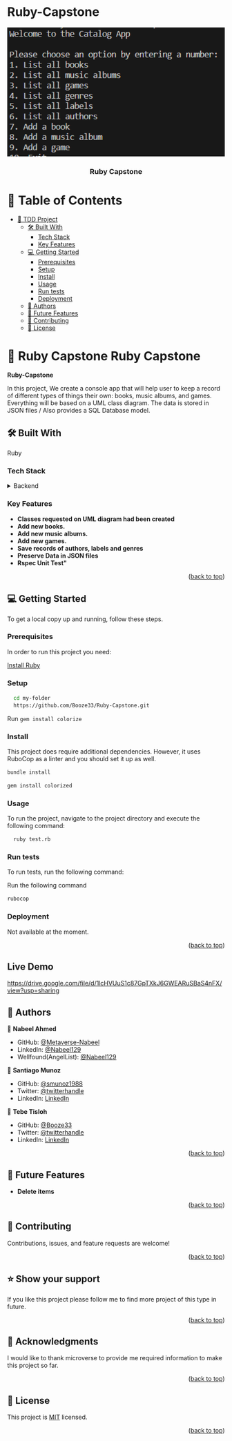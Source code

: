 # Ruby-Capstone

<a name="readme-top"></a>
<div align="center">
    <img src="./code.png" alt="logo" width="700"  height="auto" />
  <br/>
  <h3><b>Ruby Capstone</b></h3>
</div>

# 📗 Table of Contents

- [📖 TDD Project](#tdd-project)
  - [🛠 Built With ](#-built-with-)
    - [Tech Stack ](#tech-stack-)
    - [Key Features ](#key-features-)
  - [💻 Getting Started ](#-getting-started-)
    - [Prerequisites](#prerequisites)
    - [Setup](#setup)
    - [Install](#install)
    - [Usage](#usage)
    - [Run tests](#run-tests)
    - [Deployment](#deployment)
  - [👥 Authors ](#-authors-)
  - [🔭 Future Features ](#-future-features-)
  - [🤝 Contributing ](#-contributing-)
  - [📝 License ](#-license-)

# 📖 Ruby Capstone <a name="about-project">Ruby Capstone</a>

**Ruby-Capstone**

In this project, We create a console app that will help user to keep a record of different types of things their own: books, music albums, and games. Everything will be based on a UML class diagram. The data is stored in JSON files / Also provides a SQL Database model. 

## 🛠 Built With <a name="built-with"></a>
Ruby
### Tech Stack <a name="tech-stack"></a>

<details>
<summary>Backend</summary>
  <ul>
    <li><a href="https://www.ruby-lang.org/es/">Ruby</a></li>
  </ul>
</details>

### Key Features <a name="key-features"></a>

- **Classes requested on UML diagram had been created**
- **Add new books.**
- **Add new music albums.**
- **Add new games.**
- **Save records of authors, labels and genres**
- **Preserve Data in JSON files**
- **Rspec Unit Test"**

<p align="right">(<a href="#readme-top">back to top</a>)</p>


## 💻 Getting Started <a name="getting-started"></a>

To get a local copy up and running, follow these steps.

### Prerequisites

In order to run this project you need:

[Install Ruby](https://www.ruby-lang.org/en/documentation/installation/)

### Setup

```sh
  cd my-folder
  https://github.com/Booze33/Ruby-Capstone.git
```
Run `gem install colorize`
### Install

This project does require additional dependencies. However, it uses RuboCop as a linter and you should set it up as well.

```sh
bundle install
```

```sh
gem install colorized
```

### Usage

To run the project, navigate to the project directory and execute the following command:

```sh
  ruby test.rb
```

### Run tests

To run tests, run the following command:

Run the following command
```sh
rubocop
```

### Deployment

Not available at the moment.

<p align="right">(<a href="#readme-top">back to top</a>)</p>

## Live Demo <a name="demo"></a>

https://drive.google.com/file/d/1lcHVUuS1c87GpTXkJ6GWEARuSBaS4nFX/view?usp=sharing

## 👥 Authors <a name="authors"></a>


👤 **Nabeel Ahmed**
- GitHub: [@Metaverse-Nabeel](https://github.com/Metaverse-Nabeel)
- LinkedIn: [@Nabeel129](https://www.linkedin.com/in/nabeel129/)
- Wellfound(AngelList): [@Nabeel129](https://wellfound.com/u/nabeel-ahmed-62)



👤 **Santiago Munoz**

- GitHub: [@smunoz1988](https://github.com/smunoz1988)
- Twitter: [@twitterhandle](https://twitter.com/Santiag24209785)
- LinkedIn: [LinkedIn](https://www.linkedin.com/in/santiago-munoz-0b2b1a260/)
  

👤 **Tebe Tisloh**

- GitHub: [@Booze33](https://github.com/Booze33)
- Twitter: [@twitterhandle](https://twitter.com/Tebe95645832)
- LinkedIn: [LinkedIn](https://www.linkedin.com/in/tebe-tisloh-847956225)

<p align="right">(<a href="#readme-top">back to top</a>)</p>

## 🔭 Future Features <a name="future-features"></a>

- **Delete items**

<p align="right">(<a href="#readme-top">back to top</a>)</p>

## 🤝 Contributing <a name="contributing"></a>

Contributions, issues, and feature requests are welcome!

<p align="right">(<a href="#readme-top">back to top</a>)</p>

<!-- SUPPORT -->

## ⭐️ Show your support <a name="support"></a>

If you like this project please follow me to find more project of this type in future.

<p align="right">(<a href="#readme-top">back to top</a>)</p>

<!-- ACKNOWLEDGEMENTS -->

## 🙏 Acknowledgments <a name="acknowledgements"></a>

I would like to thank microverse to provide me required information to make this project so far.

<p align="right">(<a href="#readme-top">back to top</a>)</p>

## 📝 License <a name="license"></a>

This project is [MIT](./LICENSE) licensed.

<p align="right">(<a href="#readme-top">back to top</a>)</p>
